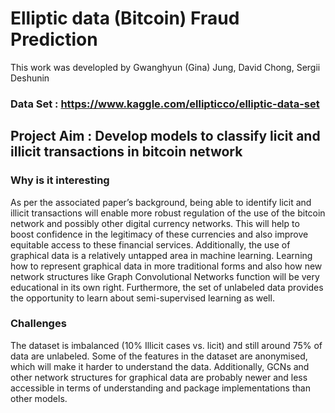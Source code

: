 # Elliptic data (Bitcoin) Fraud Prediction

This work was developled by Gwanghyun (Gina) Jung, David Chong, Sergii Deshunin

### Data Set : https://www.kaggle.com/ellipticco/elliptic-data-set
## Project Aim : Develop models to classify licit and illicit transactions in bitcoin network

### Why is it interesting
As per the associated paper’s background, being able to identify licit and illicit transactions will
enable more robust regulation of the use of the bitcoin network and possibly other digital
currency networks. This will help to boost confidence in the legitimacy of these currencies and
also improve equitable access to these financial services.
Additionally, the use of graphical data is a relatively untapped area in machine learning.
Learning how to represent graphical data in more traditional forms and also how new network
structures like Graph Convolutional Networks function will be very educational in its own right.
Furthermore, the set of unlabeled data provides the opportunity to learn about semi-supervised
learning as well.

### Challenges
The dataset is imbalanced (10% Illicit cases vs. licit) and still around 75% of data are unlabeled.
Some of the features in the dataset are anonymised, which will make it harder to understand the
data. Additionally, GCNs and other network structures for graphical data are probably newer and
less accessible in terms of understanding and package implementations than other models.

